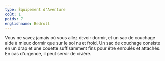 ```yaml
---
type: Équipement d'Aventure
coût: 1
poids: 7
englishname: Bedroll
---
```

Vous ne savez jamais où vous allez devoir dormir, et un sac de couchage aide à mieux dormir que sur le sol nu et froid. Un sac de couchage consiste en un drap et une couette suffisamment fins pour être enroulés et attachés. En cas d'urgence, il peut servir de civière.